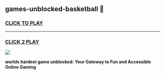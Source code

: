 
## games-unblocked-basketball 👋
<h3>
<a href="https://premium.freeplayer.one?title=games-unblocked-basketball&ref=14F">CLICK TO PLAY</a></h3>
<hr>

<h3>
<a href="https://premium.freeplayer.one?title=games-unblocked-basketball&ref=14F">CLICK 2 PLAY</a>
  
</h3>

<a href="https://premium.freeplayer.one?title=games-unblocked-basketball&ref=12F/"><img src="https://clearcache.store/games.png"></a>


**worlds hardest game unblocked: Your Gateway to Fun and Accessible Online Gaming**
